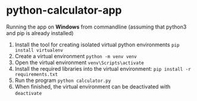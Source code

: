 # python-calculator-app
Running the app on **Windows** from commandline
(assuming that python3 and pip is already installed)
1. Install the tool for creating isolated virtual python environments `pip install virtualenv`
2. Create a virtual environment `python -m venv venv`
3. Open the virtual environment `venv\Scripts\activate`
4. Install the required libraries into the virtual environment: `pip install -r requirements.txt`
5. Run the program `python calculator.py`
6. When finished, the virtual environment can be deactivated with `deactivate`

